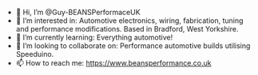 - 👋 Hi, I’m @Guy-BEANSPerformaceUK
- 👀 I’m interested in: Automotive electronics, wiring, fabrication, tuning and performance modifications. Based in Bradford, West Yorkshire.
- 🌱 I’m currently learning: Everything automotive!
- 💞️ I’m looking to collaborate on: Performance automotive builds utilising Speeduino.
- 📫 How to reach me: https://www.beansperformance.co.uk
